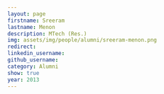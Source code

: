 ```yaml
---
layout: page
firstname: Sreeram
lastname: Menon
description: MTech (Res.)
img: assets/img/people/alumni/sreeram-menon.png
redirect: 
linkedin_username: 
github_username:
category: Alumni
show: true
year: 2013
---
```

